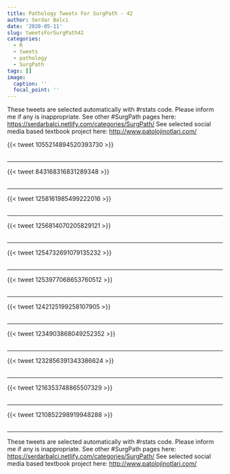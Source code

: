 ```yaml
---
title: Pathology Tweets For SurgPath - 42
author: Serdar Balci
date: '2020-05-11'
slug: tweetsForSurgPath42
categories:
  - R
  - tweets
  - pathology
  - SurgPath
tags: []
image:
  caption: ''
  focal_point: ''
---
```



These tweets are selected automatically with #rstats code. Please inform me if any is inappropriate.
See other #SurgPath pages here: https://serdarbalci.netlify.com/categories/SurgPath/ 
See selected social media based textbook project here: http://www.patolojinotlari.com/

{{< tweet 1055214894520393730 >}}
<br>
<br>
<hr>
{{< tweet 843168316831289348 >}}
<br>
<br>
<hr>
{{< tweet 1258161985499222016 >}}
<br>
<br>
<hr>
{{< tweet 1256814070205829121 >}}
<br>
<br>
<hr>
{{< tweet 1254732691079135232 >}}
<br>
<br>
<hr>
{{< tweet 1253977068653760512 >}}
<br>
<br>
<hr>
{{< tweet 1242125199258107905 >}}
<br>
<br>
<hr>
{{< tweet 1234903868049252352 >}}
<br>
<br>
<hr>
{{< tweet 1232856391343386624 >}}
<br>
<br>
<hr>
{{< tweet 1216353748865507329 >}}
<br>
<br>
<hr>
{{< tweet 1210852298919948288 >}}
<br>
<br>
<hr>


These tweets are selected automatically with #rstats code. Please inform me if any is inappropriate.
See other #SurgPath pages here: https://serdarbalci.netlify.com/categories/SurgPath/ 
See selected social media based textbook project here: http://www.patolojinotlari.com/
